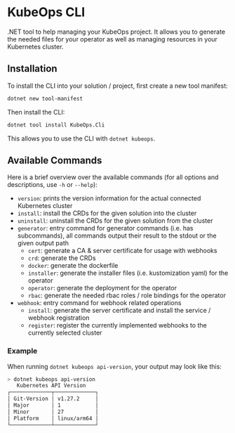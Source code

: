 ﻿# KubeOps CLI

.NET tool to help managing your KubeOps project.
It allows you to generate the needed files for your operator
as well as managing resources in your Kubernetes cluster.

## Installation

To install the CLI into your solution / project, first create a new tool manifest:
```bash
dotnet new tool-manifest
```

Then install the CLI:
```bash
dotnet tool install KubeOps.Cli
```

This allows you to use the CLI with `dotnet kubeops`.

## Available Commands

Here is a brief overview over the available commands
(for all options and descriptions, use `-h` or `--help`):

- `version`: prints the version information for the actual connected Kubernetes cluster
- `install`: install the CRDs for the given solution into the cluster
- `uninstall`: uninstall the CRDs for the given solution from the cluster
- `generator`: entry command for generator commands (i.e. has subcommands), all commands
  output their result to the stdout or the given output path
    - `cert`: generate a CA & server certificate for usage with webhooks
    - `crd`: generate the CRDs
    - `docker`: generate the dockerfile
    - `installer`: generate the installer files (i.e. kustomization yaml) for the operator
    - `operator`: generate the deployment for the operator
    - `rbac`: generate the needed rbac roles / role bindings for the operator
- `webhook`: entry command for webhook related operations
    - `install`: generate the server certificate and install the service / webhook registration
    - `register`: register the currently implemented webhooks to the currently selected cluster

### Example

When running `dotnet kubeops api-version`, your output may look like this:

```bash
> dotnet kubeops api-version
   Kubernetes API Version
┌─────────────┬─────────────┐
│ Git-Version │ v1.27.2     │
│ Major       │ 1           │
│ Minor       │ 27          │
│ Platform    │ linux/arm64 │
└─────────────┴─────────────┘
```
